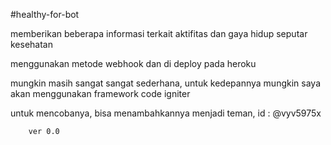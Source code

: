 #healthy-for-bot

memberikan beberapa informasi terkait aktifitas dan gaya hidup seputar kesehatan

menggunakan metode webhook dan di deploy pada heroku

mungkin masih sangat sangat sederhana, untuk kedepannya mungkin saya akan menggunakan framework code igniter

untuk mencobanya, bisa menambahkannya menjadi teman,
id : @vyv5975x
        
        
        ver 0.0

